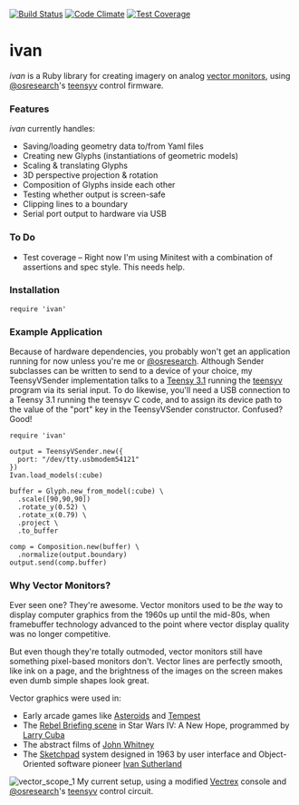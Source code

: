 [![Build Status](https://travis-ci.org/duncanmalashock/ivan.svg?branch=master)](https://travis-ci.org/duncanmalashock/ivan)
[![Code Climate](https://codeclimate.com/repos/5590faabe30ba052da00607c/badges/7726cf22d3b586bd14fa/gpa.svg)](https://codeclimate.com/repos/5590faabe30ba052da00607c/feed)
[![Test Coverage](https://codeclimate.com/repos/5590faabe30ba052da00607c/badges/7726cf22d3b586bd14fa/coverage.svg)](https://codeclimate.com/repos/5590faabe30ba052da00607c/coverage)

# ivan

_ivan_ is a Ruby library for creating imagery on analog [vector monitors](https://en.wikipedia.org/wiki/Vector_monitor), using [@osresearch](https://github.com/osresearch)'s [teensyv](https://github.com/osresearch/teensyv) control firmware.

### Features ###
_ivan_ currently handles:

* Saving/loading geometry data to/from Yaml files
* Creating new Glyphs (instantiations of geometric models)
* Scaling & translating Glyphs
* 3D perspective projection & rotation
* Composition of Glyphs inside each other
* Testing whether output is screen-safe
* Clipping lines to a boundary
* Serial port output to hardware via USB

### To Do
* Test coverage – Right now I'm using Minitest with a combination of assertions and spec style. This needs help.

### Installation
```
require 'ivan'
```

### Example Application
Because of hardware dependencies, you probably won't get an application running for now unless you're me or [@osresearch](https://github.com/osresearch). Although Sender subclasses can be written to send to a device of your choice, my TeensyVSender implementation talks to a [Teensy 3.1](https://www.pjrc.com/teensy/teensy31.html) running the [teensyv](https://github.com/osresearch/teensyv) program via its serial input. To do likewise, you'll need a USB connection to a Teensy 3.1 running the teensyv C code, and to assign its device path to the value of the "port" key in the TeensyVSender constructor. Confused? Good!
```
require 'ivan'

output = TeensyVSender.new({
  port: "/dev/tty.usbmodem54121"
})
Ivan.load_models(:cube)

buffer = Glyph.new_from_model(:cube) \
  .scale([90,90,90])
  .rotate_y(0.52) \
  .rotate_x(0.79) \
  .project \
  .to_buffer

comp = Composition.new(buffer) \
  .normalize(output.boundary)
output.send(comp.buffer)
```

### Why Vector Monitors? ###
Ever seen one? They're awesome. Vector monitors used to be _the_ way to display computer graphics from the 1960s up until the mid-80s, when framebuffer technology advanced to the point where vector display quality was no longer competitive.

But even though they're totally outmoded, vector monitors still have something pixel-based monitors don't. Vector lines are perfectly smooth, like ink on a page, and the brightness of the images on the screen makes even dumb simple shapes look great.

Vector graphics were used in:

* Early arcade games like [Asteroids](https://en.wikipedia.org/wiki/Asteroids_(video_game)) and [Tempest](https://en.wikipedia.org/wiki/Tempest_(video_game))
* The [Rebel Briefing scene](https://www.youtube.com/watch?v=yMeSw00n3Ac) in Star Wars IV: A New Hope, programmed by [Larry Cuba](http://www.well.com/~cuba/Filmography.html)
* The abstract films of [John Whitney](https://www.google.com/search?q=john+whitney&espv=2&biw=1189&bih=810&source=lnms&tbm=isch&sa=X&ei=M6mRVabKA5agyATQ7a-oAg&ved=0CAcQ_AUoAg&dpr=1)
* The [Sketchpad](https://www.youtube.com/watch?v=T7dC98PNxyE) system designed in 1963 by user interface and Object-Oriented software pioneer [Ivan Sutherland](https://en.wikipedia.org/wiki/Ivan_Sutherland)

![vector_scope_1](https://cloud.githubusercontent.com/assets/3036676/8416647/1fec54ac-1e75-11e5-8aec-42038337900f.jpg)
My current setup, using a modified [Vectrex](https://en.wikipedia.org/wiki/Vectrex) console and [@osresearch](https://github.com/osresearch)'s [teensyv](https://github.com/osresearch/teensyv) control circuit.